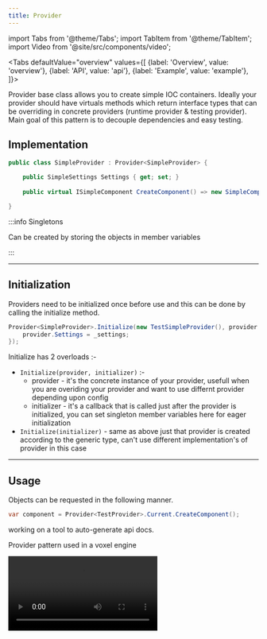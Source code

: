 ```yaml
---
title: Provider
---
```


import Tabs from '@theme/Tabs';
import TabItem from '@theme/TabItem';
import Video from '@site/src/components/video';

<Tabs
  defaultValue="overview"
  values={[
    {label: 'Overview', value: 'overview'},
    {label: 'API', value: 'api'},
    {label: 'Example', value: 'example'},
  ]}>
<TabItem value="overview">

Provider base class allows you to create simple IOC containers. Ideally your provider should have
virtuals methods which return interface types that can be overriding in concrete providers (runtime provider & testing provider). Main goal of this pattern is to decouple dependencies and easy testing.


## Implementation

```csharp title="Simple provider implementation"
public class SimpleProvider : Provider<SimpleProvider> {

    public SimpleSettings Settings { get; set; }
    
    public virtual ISimpleComponent CreateComponent() => new SimpleComponent(Settings.Health);

}
```

:::info Singletons

Can be created by storing the objects in member variables

:::

---

## Initialization

Providers need to be initialized once before use and this can be done by calling the initialize method.

```csharp title="Provider Initialization"
Provider<SimpleProvider>.Initialize(new TestSimpleProvider(), provider => {
    provider.Settings = _settings;
});
```

Initialize has 2 overloads :-
- `Initialize(provider, initializer)` :-
  - provider - it's the concrete instance of your provider, usefull when you are overiding your provider
  and want to use differnt provider depending upon config
  - initializer - it's a callback that is called just after the provider is initialized, you can set      singleton member variables here for eager initialization
- `Initialize(initializer)` - same as above just that provider is created according to the generic type,
can't use different implementation's of provider in this case

---

## Usage

Objects can be requested in the following manner.

```csharp title="Provider usage"
var component = Provider<TestProvider>.Current.CreateComponent();
```

</TabItem>
<TabItem value="api">
working on a tool to auto-generate api docs.
</TabItem>
<TabItem value="example">

Provider pattern used in a voxel engine

<Video src="https://www.youtube.com/embed/I5pKr6fnne0"/>

#### Below example shows how a provider is being used in a voxel terrain generation system.

```csharp title="Voxel Provider"
public class VoxelProvider<B> : Provider<VoxelProvider<B>> where B : IBlock {

    public VoxelSettings Settings { get; set; }

    public virtual Chunk<B> CreateChunk(Vector3Int position) => new Chunk<B>(position);

    public virtual ChunkStore<B> ChunkStore(INoiseProfile<B> noiseProfile) => new ChunkStore<B>(noiseProfile, Settings.Chunk);

    public virtual IChunkData<B> ChunkData(B[] blocks) => null;
    
    public virtual INoiseProfile<B> NoiseProfile() => null;

    public virtual ChunkBehaviourPool<B> ChunkPool(Transform transform) => new ChunkBehaviourPool<B>(transform);

    public virtual IMeshBuilder<B> MeshBuilder() => new GreedyMeshBuilder<B>(Settings.Chunk.ChunkSize);
    
    public virtual MeshBuildCoordinator<B> MeshBuildCoordinator(ChunkBehaviourPool<B> chunkBehaviourPool) => new UniTaskMultiThreadedMeshBuildCoordinator<B>(chunkBehaviourPool, Settings.Schedular.BatchSize);

}
```

---

#### This base class is extended by 2 classes :-
- `ColoredVoxelProvider` - used at runtime for colored voxel terrain generation system
  ```csharp
  public class ColoredVoxelProvider : VoxelProvider<ColoredBlock> {
      
      public override IMeshBuilder<ColoredBlock> MeshBuilder() => new ColoredGreedyMeshBuilder(Settings.Chunk.ChunkSize);

      public override INoiseProfile<ColoredBlock> NoiseProfile() => new ColoredNoiseProfile2D(Settings.NoiseSettings as NoiseSettings2D, Settings.Chunk);

      public override IChunkData<ColoredBlock> ChunkData(ColoredBlock[] blocks) {
          var data = new ColoredChunkData(blocks, 4, Settings.Chunk.ChunkSize);
          data.Compress();

          return data;
      }

      public override MeshBuildCoordinator<ColoredBlock> MeshBuildCoordinator(ChunkBehaviourPool<ColoredBlock> chunkBehaviourPool) => new ColoredMeshBuildCoordinator(chunkBehaviourPool, Settings.Schedular.BatchSize);

  }
  ```
- `TestVoxelProvider` - used for testing of the voxel terrain generation system
  ```csharp
  public class TestVoxelProvider : VoxelProvider<TestBlock> {

      public override INoiseProfile<TestBlock> NoiseProfile() => new TestNoiseProfile2D(Settings.NoiseSettings as NoiseSettings2D, Settings.Chunk);

  }
  ```

---

#### Finally the provider is initialized in the system.

```csharp
protected virtual VoxelProvider<B> Provider() => new VoxelProvider<B>();

private void Awake() {
    VoxelProvider<B>.Initialize(Provider(), provider => {
        provider.Settings = _settings;
    });
}
```

The `Provider()` method is overwritten depending upon config and the correct provider is initialized.

</TabItem>
</Tabs>